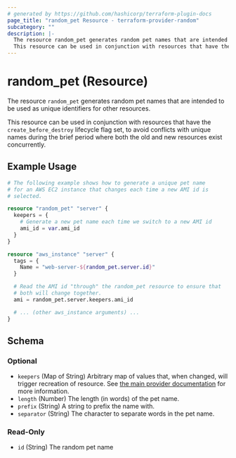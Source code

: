 ```yaml
---
# generated by https://github.com/hashicorp/terraform-plugin-docs
page_title: "random_pet Resource - terraform-provider-random"
subcategory: ""
description: |-
  The resource random_pet generates random pet names that are intended to be used as unique identifiers for other resources.
  This resource can be used in conjunction with resources that have the create_before_destroy lifecycle flag set, to avoid conflicts with unique names during the brief period where both the old and new resources exist concurrently.
---
```


# random_pet (Resource)

The resource `random_pet` generates random pet names that are intended to be used as unique identifiers for other resources.

This resource can be used in conjunction with resources that have the `create_before_destroy` lifecycle flag set, to avoid conflicts with unique names during the brief period where both the old and new resources exist concurrently.

## Example Usage

```terraform
# The following example shows how to generate a unique pet name
# for an AWS EC2 instance that changes each time a new AMI id is
# selected.

resource "random_pet" "server" {
  keepers = {
    # Generate a new pet name each time we switch to a new AMI id
    ami_id = var.ami_id
  }
}

resource "aws_instance" "server" {
  tags = {
    Name = "web-server-${random_pet.server.id}"
  }

  # Read the AMI id "through" the random_pet resource to ensure that
  # both will change together.
  ami = random_pet.server.keepers.ami_id

  # ... (other aws_instance arguments) ...
}
```

<!-- schema generated by tfplugindocs -->
## Schema

### Optional

- `keepers` (Map of String) Arbitrary map of values that, when changed, will trigger recreation of resource. See [the main provider documentation](../index.html) for more information.
- `length` (Number) The length (in words) of the pet name.
- `prefix` (String) A string to prefix the name with.
- `separator` (String) The character to separate words in the pet name.

### Read-Only

- `id` (String) The random pet name


